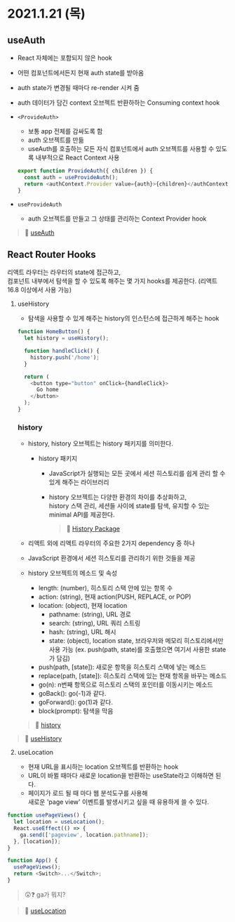 # 2021.1.21 (목)

## useAuth

- React 자체에는 포함되지 않은 hook
- 어떤 컴포넌트에서든지 현재 auth state를 받아옴
- auth state가 변경될 때마다 re-render 시켜 줌
- auth 데이터가 담긴 context 오브젝트 반환하하는 Consuming context hook

- `<ProvideAuth>`

  - 보통 app 전체를 감싸도록 함
  - auth 오브젝트를 만듦
  - useAuth를 호출하는 모든 자식 컴포넌트에서 auth 오브젝트를 사용할 수 있도록 내부적으로 React Context 사용

  ```js
  export function ProvideAuth({ children }) {
    const auth = useProvideAuth();
    return <authContext.Provider value={auth}>{children}</authContext.Provider>;
  }
  ```

- `useProvideAuth`
  - auth 오브젝트를 만들고 그 상태를 관리하는 Context Provider hook

> 📖 [useAuth](https://usehooks.com/useAuth/)

## React Router Hooks

리액트 라우터는 라우터의 state에 접근하고,  
컴포넌트 내부에서 탐색을 할 수 있도록 해주는 몇 가지 hooks를 제공한다.
(리액트 16.8 이상에서 사용 가능)

1.  useHistory

    - 탐색을 사용할 수 있게 해주는 history의 인스턴스에 접근하게 해주는 hook

    ```js
    function HomeButton() {
      let history = useHistory();

      function handleClick() {
        history.push('/home');
      }

      return (
        <button type="button" onClick={handleClick}>
          Go home
        </button>
      );
    }
    ```

    ### history

    - history, history 오브젝트는 history 패키지를 의미한다.

      - history 패키지

        - JavaScript가 실행되는 모든 곳에서 세션 히스토리를 쉽게 관리 할 수 있게 해주는 라이브러리
        - history 오브젝트는 다양한 환경의 차이를 추상화하고,  
          history 스택 관리, 세션들 사이에 state를 탐색, 유지할 수 있는 minimal API를 제공한다.

          > 📖 [History Package](https://github.com/ReactTraining/history)

    - 리액트 외에 리액트 라우터의 주요한 2가지 dependency 중 하나
    - JavaScript 환경에서 세션 히스토리를 관리하기 위한 것들을 제공

    - history 오브젝트의 메소드 및 속성
      - length: (number), 히스토리 스택 안에 있는 항목 수
      - action: (string), 현재 action(PUSH, REPLACE, or POP)
      - location: (object), 현재 location
        - pathname: (string), URL 경로
        - search: (string), URL 쿼리 스트링
        - hash: (string), URL 해시
        - state: (object), location state, 브라우저와 메모리 히스토리에서만 사용 가능
          (ex. push(path, state)를 호출했으면 여기서 사용한 state가 담김)
      - push(path, [state]): 새로운 항목을 히스토리 스택에 넣는 메소드
      - replace(path, [state]): 히스토리 스택에 있는 현재 항목을 바꾸는 메소드
      - go(n): n번째 항목으로 히스토리 스택의 포인터를 이동시키는 메소드
      - goBack(): go(-1)과 같다.
      - goForward(): go(1)과 같다.
      - block(prompt): 탐색을 막음

    > 📖 [history](https://reactrouter.com/web/api/history)

> 📖 [useHistory](https://reactrouter.com/web/api/Hooks/usehistory)

2.  useLocation

    - 현재 URL을 표시하는 location 오브젝트를 반환하는 hook
    - URL이 바뀔 때마다 새로운 location을 반환하는 useState라고 이해하면 된다.
    - 페이지가 로드 될 때 마다 웹 분석도구를 사용해  
      새로운 'page view' 이벤트를 발생시키고 싶을 때 유용하게 쓸 수 있다.

```js
function usePageViews() {
  let location = useLocation();
  React.useEffect(() => {
    ga.send(['pageview', location.pathname]);
  }, [location]);
}

function App() {
  usePageViews();
  return <Switch>...</Switch>;
}
```

> 😲❓ ga가 뭐지?

> 📖 [useLocation](https://reactrouter.com/web/api/Hooks/uselocation)
